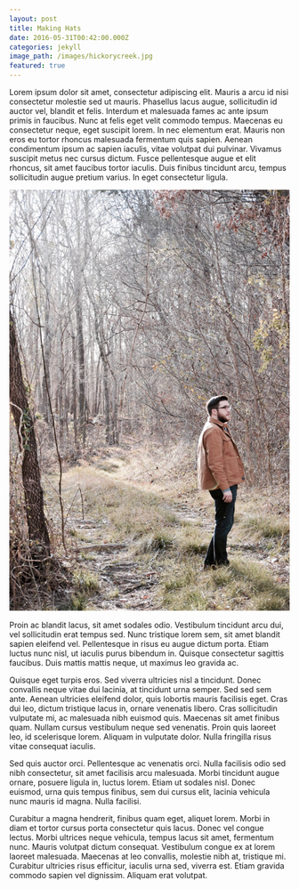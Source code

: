```yaml
---
layout: post
title: Making Hats
date: 2016-05-31T00:42:00.000Z
categories: jekyll
image_path: /images/hickorycreek.jpg
featured: true
---
```



Lorem ipsum dolor sit amet, consectetur adipiscing elit. Mauris a arcu id nisi consectetur molestie sed ut mauris. Phasellus lacus augue, sollicitudin id auctor vel, blandit et felis. Interdum et malesuada fames ac ante ipsum primis in faucibus. Nunc at felis eget velit commodo tempus. Maecenas eu consectetur neque, eget suscipit lorem. In nec elementum erat. Mauris non eros eu tortor rhoncus malesuada fermentum quis sapien. Aenean condimentum ipsum ac sapien iaculis, vitae volutpat dui pulvinar. Vivamus suscipit metus nec cursus dictum. Fusce pellentesque augue et elit rhoncus, sit amet faucibus tortor iaculis. Duis finibus tincidunt arcu, tempus sollicitudin augue pretium varius. In eget consectetur ligula.

![](/uploads/versions/explore---x----1365-2048x---.jpg)

Proin ac blandit lacus, sit amet sodales odio. Vestibulum tincidunt arcu dui, vel sollicitudin erat tempus sed. Nunc tristique lorem sem, sit amet blandit sapien eleifend vel. Pellentesque in risus eu augue dictum porta. Etiam luctus nunc nisl, ut iaculis purus bibendum in. Quisque consectetur sagittis faucibus. Duis mattis mattis neque, ut maximus leo gravida ac.

Quisque eget turpis eros. Sed viverra ultricies nisl a tincidunt. Donec convallis neque vitae dui lacinia, at tincidunt urna semper. Sed sed sem ante. Aenean ultricies eleifend dolor, quis lobortis mauris facilisis eget. Cras dui leo, dictum tristique lacus in, ornare venenatis libero. Cras sollicitudin vulputate mi, ac malesuada nibh euismod quis. Maecenas sit amet finibus quam. Nullam cursus vestibulum neque sed venenatis. Proin quis laoreet leo, id scelerisque lorem. Aliquam in vulputate dolor. Nulla fringilla risus vitae consequat iaculis.

Sed quis auctor orci. Pellentesque ac venenatis orci. Nulla facilisis odio sed nibh consectetur, sit amet facilisis arcu malesuada. Morbi tincidunt augue ornare, posuere ligula in, luctus lorem. Etiam ut sodales nisl. Donec euismod, urna quis tempus finibus, sem dui cursus elit, lacinia vehicula nunc mauris id magna. Nulla facilisi.

Curabitur a magna hendrerit, finibus quam eget, aliquet lorem. Morbi in diam et tortor cursus porta consectetur quis lacus. Donec vel congue lectus. Morbi ultrices neque vehicula, tempus lacus sit amet, fermentum nunc. Mauris volutpat dictum consequat. Vestibulum congue ex at lorem laoreet malesuada. Maecenas at leo convallis, molestie nibh at, tristique mi. Curabitur ultricies risus efficitur, iaculis urna sed, viverra est. Etiam gravida commodo sapien vel dignissim. Aliquam erat volutpat.